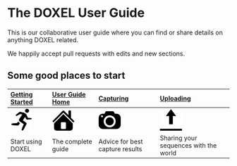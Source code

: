 # The DOXEL User Guide

This is our collaborative user guide where you can find or share details on anything DOXEL related.

We happily accept pull requests with edits and new sections. 

## Some good places to start
|[Getting Started](https://github.com/doxel/UserGuide/wiki/Getting-Started)|[User Guide Home](https://github.com/doxel/UserGuide/wiki/Home)|[Capturing](https://github.com/doxel/UserGuide/wiki/Capturing)|[Uploading](https://github.com/doxel/UserGuide/wiki/Uploading)|
|:----|:----|:----|:----|
|![Getting Started](icons/Getting_Started.png)|![User Guide Homepage](icons/User_Guide_Homepage.png)|![Capturing](icons/Capturing.png)|![Uploading](/icons/Uploading.png)|
|Start using DOXEL|The complete guide|Advice for best capture results|Sharing your sequences with the world|
